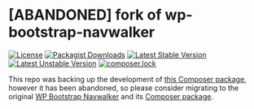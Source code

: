 **[ABANDONED]** fork of wp-bootstrap-navwalker
======================

[![License](https://poser.pugx.org/salaros/wp-bootstrap-navwalker/license)](https://packagist.org/packages/salaros/wp-bootstrap-navwalker)
[![Packagist Downloads](https://img.shields.io/packagist/dt/salaros/wp-bootstrap-navwalker.svg)]()
[![Latest Stable Version](https://poser.pugx.org/salaros/wp-bootstrap-navwalker/v/stable)](https://packagist.org/packages/salaros/wp-bootstrap-navwalker)
[![Latest Unstable Version](https://poser.pugx.org/salaros/wp-bootstrap-navwalker/v/unstable)](https://packagist.org/packages/salaros/wp-bootstrap-navwalker)
[![composer.lock](https://poser.pugx.org/salaros/wp-bootstrap-navwalker/composerlock)](https://packagist.org/packages/salaros/wp-bootstrap-navwalker)

This repo was backing up the development of [this Composer package](https://packagist.org/packages/salaros/wp-bootstrap-navwalker), however it has been abandoned, so please consider migrating to the original [WP Bootstrap Navwalker](https://github.com/wp-bootstrap/wp-bootstrap-navwalker) and its [Composer package](https://packagist.org/packages/wp-bootstrap/wp-bootstrap-navwalker).
